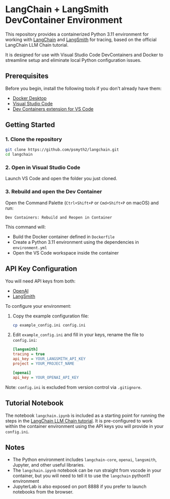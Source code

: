 # LangChain + LangSmith DevContainer Environment

This repository provides a containerized Python 3.11 environment for working with [LangChain](https://www.langchain.com/) and [LangSmith](https://docs.smith.langchain.com/) for tracing, based on the official LangChain LLM Chain tutorial.

It is designed for use with Visual Studio Code DevContainers and Docker to streamline setup and eliminate local Python configuration issues.

## Prerequisites

Before you begin, install the following tools if you don't already have them:

- [Docker Desktop](https://www.docker.com/products/docker-desktop)
- [Visual Studio Code](https://code.visualstudio.com/)
- [Dev Containers extension for VS Code](https://marketplace.visualstudio.com/items?itemName=ms-vscode-remote.remote-containers)

## Getting Started

### 1. Clone the repository

```bash
git clone https://github.com/psmyth2/langchain.git
cd langchain
````

### 2. Open in Visual Studio Code

Launch VS Code and open the folder you just cloned.

### 3. Rebuild and open the Dev Container

Open the Command Palette (`Ctrl+Shift+P` or `Cmd+Shift+P` on macOS) and run:

```
Dev Containers: Rebuild and Reopen in Container
```

This command will:

* Build the Docker container defined in `Dockerfile`
* Create a Python 3.11 environment using the dependencies in `environment.yml`
* Open the VS Code workspace inside the container

## API Key Configuration

You will need API keys from both:

* [OpenAI](https://platform.openai.com/account/api-keys)
* [LangSmith](https://smith.langchain.com/)

To configure your environment:

1. Copy the example configuration file:

   ```bash
   cp example_config.ini config.ini
   ```

2. Edit `example_config.ini` and fill in your keys, rename the file to `config.ini`:

   ```ini
   [langsmith]
   tracing = true
   api_key = YOUR_LANGSMITH_API_KEY
   project = YOUR_PROJECT_NAME

   [openai]
   api_key = YOUR_OPENAI_API_KEY
   ```

Note: `config.ini` is excluded from version control via `.gitignore`.

## Tutorial Notebook

The notebook `langchain.ipynb` is included as a starting point for running the steps in the [LangChain LLM Chain tutorial](https://python.langchain.com/docs/tutorials/llm_chain/). It is pre-configured to work within the container environment using the API keys you will provide in your `config.ini`.

## Notes

* The Python environment includes `langchain-core`, `openai`, `langsmith`, Jupyter, and other useful libraries.
* The `langchain.ipynb` notebook can be run straight from vscode in your container, but you will need to tell it to use the `langchain` python11 environment
* JupyterLab is also exposed on port 8888 if you prefer to launch notebooks from the browser.